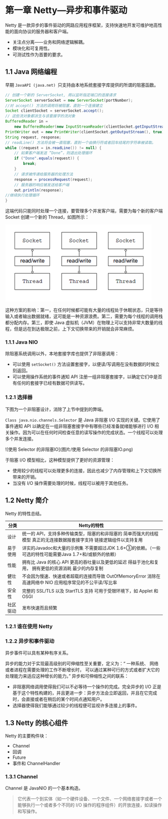 # 第一章 Netty—异步和事件驱动

 Netty 是一款异步的事件驱动的网路应用程序框架，支持快速地开发可维护地高性能的面向协议的服务器和客户端。

- 关注点分离——业务和网络逻辑解耦。
- 模块化和可复用性。
- 可测试性作为首要的要求。

## 1.1 Java 网络编程

早期 `JavaAPI (java.net) `只支持由本地系统套接字库提供的所谓的阻塞函数。

~~~java
// 创建一个新的 ServerSocket, 用以监听指定端口的连接请求
ServerSocket serverSocket = new ServerSocket(portNumber);
//对 accept() 方法的调用将被阻塞，直到一个连接建立
Socket clientSocket = serverSocket.accept();
// 这些流对象都派生与该套接字的流对象
BufferedReader in =
    new BufferedReader(new InputStreamReader(clientSocket.getInputStream()));
PrintWriter out = new PrintWriter(clientSocket.getOutputStream(), true);
String request, response;
// readLine() 方法将会被一直阻塞，直到一个由换行符或者回车结尾的字符串被读取。
while ((request = in.readLine()) != null) {
    // 如果客户端发送 “Done”，则退出处理循环
    if ("Done".equals(request)) {
        break;
    }
    // 请求被传递给服务器的处理方法
    response = processRequest(request);
    // 服务器的响应被发送给客户端
    out.println(response);
//继续执行处理循环
}
~~~

这端代码只能同时处理一个连接，要管理多个并发客户端，需要为每个新的客户端 Socket 创建一个新的 Thread，如图所示：

![使用阻塞IO处理多个连接](图片/使用阻塞IO处理多个连接.png)

这种方案的影响：第一，在任何时候都可能有大量的线程处于休眠状态，只是等待输入或者输出数据就绪，这可能是一种资源浪费。第二，需要为每个线程的调用栈都分配内存。第三，即使 Java 虚拟机（JVM）在物理上可以支持非常大数量的线程，但是远在到达极限之前，上下文切换带来的开销就会非常麻烦。

### 1.1.1 Java NIO

除阻塞系统调用以外，本地套接字库也提供了非阻塞调用：

- 可以使用 `setSocket()` 方法设置套接字，以便读/写调用在没有数据的时候立刻返回。
- 可以使用操作系统的事件通知 API 注册一组非阻塞套接字，以确定它们中是否有任何的套接字已经有数据可供读写。

### 1.2.1 选择器

下图为一个非阻塞设计，消除了上节中提到的弊端。

`Class java.nio.channels.Selector` 是 Java 非阻塞 I/O 实现的关键。它使用了事件通知 API 以确定在一组非阻塞套接字中有哪些已经准备就绪能够进行 I/O 相关操作。因为可以在任何时间检查任意的读写操作的完成状态。一个线程可以处理多个并发连接。

![使用 Selector 的非阻塞IO](图片/使用 Selector 的非阻塞IO.png)

于阻塞 I/O 模型相比，这种模型提供了更好的资源管理：

- 使用较少的线程可以处理更多的连接，因此也减少了内存管理和上下文切换所带来的开销。
- 当没有 I/O 操作需要处理的时候，线程可以被用于其他任务。

## 1.2 Netty 简介

Netty 的特性总结。

| 分类     | Netty的特性                                                  |
| -------- | ------------------------------------------------------------ |
| 设计     | 统一的 API，支持多种传输类型，阻塞的和非阻塞的 简单而强大的线程模型 真正的无连接数据报套接字支持 链接逻辑组件以支持复用 |
| 易于使用 | 详实的Javadoc和大量的示例集 不需要超过JDK 1.6+③的依赖。（一些可选的特性可能需要Java 1.7+和/或额外的依赖） |
| 性能     | 拥有比 Java 的核心 API 更高的吞吐量以及更低的延迟 得益于池化和复用， 拥有更低的资源消耗 最少的内存复制 |
| 健壮性   | 不会因为慢速、快速或者超载的连接而导致 OutOfMemoryError 消除在高速网络中 NIO 应用程序常见的不公平读/写比率 |
| 安全性   | 完整的 SSL/TLS 以及 StartTLS 支持 可用于受限环境下，如 Applet 和 OSGI |
| 社区驱动 | 发布快速而且频繁                                             |

### 1.2.1 谁在使用 Netty

### 1.2.2 异步和事件驱动

异步事件可以具有某种有序关系。

异步的能力对于实现最高级别的可伸缩性至关重要，定义为：“ 一种系统、 网络或者进程在需要处理的工作不断增长时， 可以通过某种可行的方式或者扩大它的处理能力来适应这种增长的能力。” 
 异步和可伸缩性之间的联系： 

- 非阻塞网络调用使得我们可以不必等待一个操作的完成。完全异步的 I/O 正是基于这个特性构建的，并且更进一步：异步方法会立即返回，并且在它完成时，会直接或者在稍后的某个时间点通知用户。 
- 选择器使得我们能够通过较少的线程便可监视许多连接上的事件。

 ## 1.3 Netty 的核心组件

Netty 的主要构件块：

- Channel
- 回调
- Future
- 事件和 ChannelHandler

### 1.3.1 Channel

Channel 是 JavaNIO 的一个基本构造。

> 它代表一个到实体（如一个硬件设备、一个文件、一个网络套接字或者一个能够执行一个或者多个不同的 I/O 操作的程序组件）的开放连接，如读操作和写操作。



